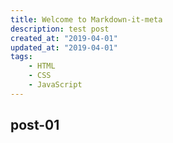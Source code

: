 ```yaml
---
title: Welcome to Markdown-it-meta
description: test post
created_at: "2019-04-01"
updated_at: "2019-04-01"
tags:
    - HTML
    - CSS
    - JavaScript
---
```


## post-01
